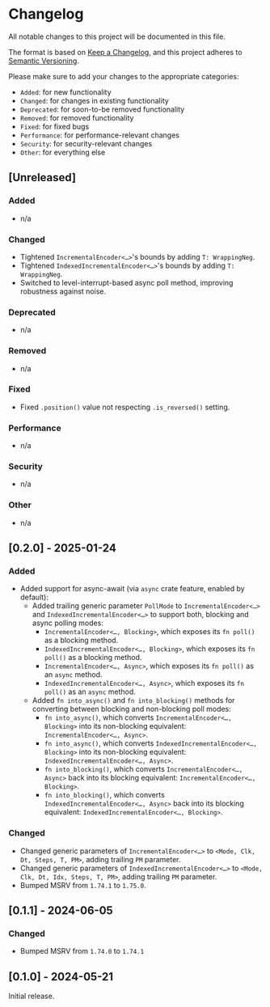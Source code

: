 # Changelog

All notable changes to this project will be documented in this file.

The format is based on [Keep a Changelog](https://keepachangelog.com/en/1.0.0/),
and this project adheres to [Semantic Versioning](https://semver.org/spec/v2.0.0.html).

Please make sure to add your changes to the appropriate categories:

- `Added`: for new functionality
- `Changed`: for changes in existing functionality
- `Deprecated`: for soon-to-be removed functionality
- `Removed`: for removed functionality
- `Fixed`: for fixed bugs
- `Performance`: for performance-relevant changes
- `Security`: for security-relevant changes
- `Other`: for everything else

## [Unreleased]

### Added

- n/a

### Changed

- Tightened `IncrementalEncoder<…>`'s bounds by adding `T: WrappingNeg`.
- Tightened `IndexedIncrementalEncoder<…>`'s bounds by adding `T: WrappingNeg`.
- Switched to level-interrupt-based async poll method, improving robustness against noise.

### Deprecated

- n/a

### Removed

- n/a

### Fixed

- Fixed `.position()` value not respecting `.is_reversed()` setting.

### Performance

- n/a

### Security

- n/a

### Other

- n/a

## [0.2.0] - 2025-01-24

### Added

- Added support for async-await (via `async` crate feature, enabled by default):
  - Added trailing generic parameter `PollMode` to `IncrementalEncoder<…>` and `IndexedIncrementalEncoder<…>` to support both, blocking and async polling modes:
    - `IncrementalEncoder<…, Blocking>`, which exposes its `fn poll()` as a blocking method.
    - `IndexedIncrementalEncoder<…, Blocking>`, which exposes its `fn poll()` as a blocking method.
    - `IncrementalEncoder<…, Async>`, which exposes its `fn poll()` as an `async` method.
    - `IndexedIncrementalEncoder<…, Async>`, which exposes its `fn poll()` as an `async` method.
  - Added `fn into_async()` and `fn into_blocking()` methods for converting between blocking and non-blocking poll modes:
    - `fn into_async()`, which converts `IncrementalEncoder<…, Blocking>` into its non-blocking equivalent: `IncrementalEncoder<…, Async>`.
    - `fn into_async()`, which converts `IndexedIncrementalEncoder<…, Blocking>` into its non-blocking equivalent: `IndexedIncrementalEncoder<…, Async>`.
    - `fn into_blocking()`, which converts `IncrementalEncoder<…, Async>` back into its blocking equivalent: `IncrementalEncoder<…, Blocking>`.
    - `fn into_blocking()`, which converts `IndexedIncrementalEncoder<…, Async>` back into its blocking equivalent: `IndexedIncrementalEncoder<…, Blocking>`.

### Changed

- Changed generic parameters of `IncrementalEncoder<…>` to `<Mode, Clk, Dt, Steps, T, PM>`, adding trailing `PM` parameter.
- Changed generic parameters of `IndexedIncrementalEncoder<…>` to `<Mode, Clk, Dt, Idx, Steps, T, PM>`, adding trailing `PM` parameter.
- Bumped MSRV from `1.74.1` to `1.75.0`.

## [0.1.1] - 2024-06-05

### Changed

- Bumped MSRV from `1.74.0` to `1.74.1`

## [0.1.0] - 2024-05-21

Initial release.
